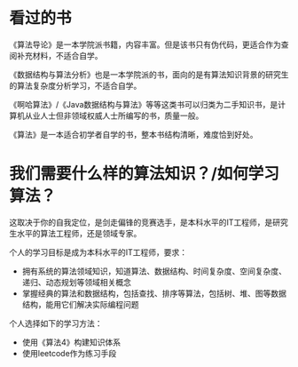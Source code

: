 # 看过的书

《算法导论》是一本学院派书籍，内容丰富。但是该书只有伪代码，更适合作为查阅补充材料，不适合自学。

《数据结构与算法分析》也是一本学院派的书，面向的是有算法知识背景的研究生的算法复杂度分析学习，不适合自学。

《啊哈算法》/《Java数据结构与算法》等等这类书可以归类为二手知识书，是计算机从业人士但非领域权威人士所编写的书，质量一般。

《算法》是一本适合初学者自学的书，整本书结构清晰，难度恰到好处。

# 我们需要什么样的算法知识？/如何学习算法？

这取决于你的自我定位，是剑走偏锋的竞赛选手，是本科水平的IT工程师，是研究生水平的算法工程师，还是领域专家。

个人的学习目标是成为本科水平的IT工程师，要求：

- 拥有系统的算法领域知识，知道算法、数据结构、时间复杂度、空间复杂度、递归、动态规划等领域相关概念
- 掌握经典的算法和数据结构，包括查找、排序等算法，包括树、堆、图等数据结构，能用它们解决实际编程问题

个人选择如下的学习方法：

- 使用《算法4》构建知识体系
- 使用leetcode作为练习手段

